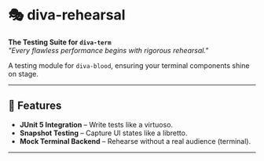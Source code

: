 # 🎭 diva-rehearsal
**The Testing Suite for `diva-term`**  
*"Every flawless performance begins with rigorous rehearsal."*


A testing module for `diva-blood`, ensuring your terminal components shine on stage.

---

## 🎻 Features
- **JUnit 5 Integration** – Write tests like a virtuoso.
- **Snapshot Testing** – Capture UI states like a libretto.
- **Mock Terminal Backend** – Rehearse without a real audience (terminal).

---

